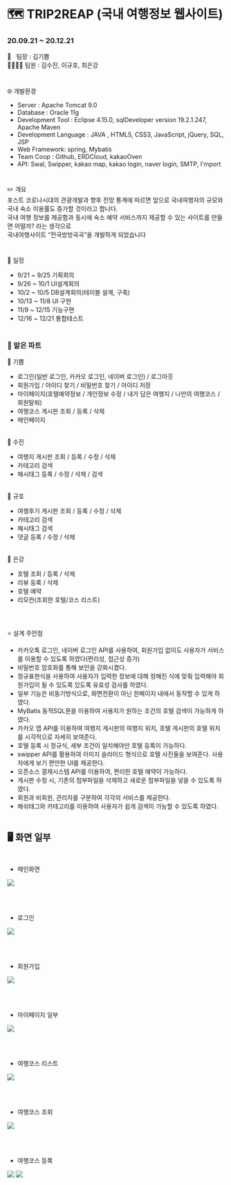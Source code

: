 # :world_map: TRIP2REAP (국내 여행정보 웹사이트)
### 20.09.21 ~ 20.12.21

:ok_person: &nbsp; 팀장 : 김기쁨<br>
:family_woman_woman_girl_girl: 팀원 : 김수진, 이규호, 최은강

#

:globe_with_meridians: 개발환경
- Server : Apache Tomcat 9.0
- Database : Oracle 11g
- Development Tool : Eclipse 4.15.0, sqlDeveloper version 19.2.1.247, Apache Maven
- Development Language :  JAVA , HTML5, CSS3, JavaScript, jQuery, SQL, JSP
- Web Framework: spring, Mybatis
- Team Coop : Github, ERDCloud, kakaoOven
- API: Swal, Swipper, kakao map, kakao login, naver login, SMTP, I'mport


#

  :pencil2: 개요                                  
  포스트 코로나시대의 관광개발과 향후 전망 통계에 따르면 앞으로 국내여행자의 규모와 국내 숙소 이용률도 증가할 것이라고 합니다.  
  국내 여행 정보를 제공함과 동시에 숙소 예약 서비스까지 제공할 수 있는 사이트를 만들면 어떨까? 라는 생각으로<br> 
  국내여행사이트 “전국방방곡곡”을 개발하게 되었습니다
  
 
#

:calendar: 일정
- 9/21 ~ 9/25 기획회의 
- 9/26 ~ 10/1  UI설계회의 
- 10/2  ~ 10/5  DB설계회의(테이블 설계, 구축) 
- 10/13 ~ 11/8 UI 구현
- 11/9 ~ 12/15  기능구현
- 12/16  ~ 12/21 통합테스트<br><br>


### :raising_hand: 맡은 파트

:yellow_heart: 기쁨 
 - 로그인(일반 로그인, 카카오 로그인, 네이버 로그인) / 로그아웃 
 - 회원가입 / 아이디 찾기 / 비밀번호 찾기 / 아이디 저장 
 - 마이페이지(호텔예약정보 / 개인정보 수정 / 내가 담은 여행지 / 나만의 여행코스 / 회원탈퇴)
 - 여행코스 게시판 조회 / 등록 / 삭제
 - 메인페이지<br><br>



:purple_heart: 수진
- 여행지 게시판 조회 / 등록 / 수정 / 삭제 
- 카테고리 검색
- 해시태그 등록 / 수정 / 삭제 / 검색<br><br>



:green_heart: 규호
- 여행후기 게시판 조회 / 등록 / 수정 / 삭제
- 카테고리 검색
- 해시태그 검색
- 댓글 등록 / 수정 / 삭제<br><br>

 

:orange_heart: 은강
- 호텔 조회 / 등록 / 삭제
- 리뷰 등록 / 삭제
- 호텔 예약
- 리모컨(조회한 호텔/코스 리스트)<br><br>


#

:star: 설계 주안점
- 카카오톡 로그인, 네이버 로그인 API를 사용하여, 회원가입 없이도 사용자가 서비스를 이용할 수 있도록 하였다(편리성, 접근성 증가)
- 비밀번호 암호화를 통해 보안을 강화시켰다.
- 정규표현식을 사용하여 사용자가 입력한 정보에 대해 정해진 식에 맞춰 입력해야 회원가입이 될 수 있도록 있도록  유효성 검사를 하였다.
- 일부 기능은 비동기방식으로, 화면전환이 아닌 한페이지 내에서 동작할 수 있게 하였다.
- MyBatis 동적SQL문을 이용하여 사용자가 원하는 조건의 호텔 검색이 가능하게 하였다.
- 카카오 맵 API를 이용하여 여행지 게시판의 여행지 위치, 호텔 게시판의 호텔 위치를 시각적으로 자세히 보여준다.
- 호텔 등록 시 정규식, 세부 조건이 일치해야만 호텔 등록이 가능하다.
- swipper API를 활용하여 이미지 슬라이드 형식으로 호텔 사진들을 보여준다. 사용자에게 보기 편안한 UI를 제공한다.
- 오픈소스 결제시스템 API를 이용하여, 편리한 호텔 예약이 가능하다.
- 게시판 수정 시, 기존의 첨부파일을 삭제하고 새로운 첨부파일을 넣을 수 있도록 하였다.
- 회원과 비회원, 관리자를 구분하여 각각의 서비스를 제공한다.
- 해쉬태그와 카테고리를 이용하여 사용자가 쉽게 검색이 가능할 수 있도록 하였다.<br><br>


## :desktop_computer: 화면 일부<br><br>
 - 메인화면<br>

![](./images/main.JPG)

<br><br>

 - 로그인<br>

![](./images/login.JPG)

<br><br>

 - 회원가입<br>

![](./images/join.JPG)

<br><br>

 - 마이페이지 일부<br>

![](./images/myPage.JPG)

<br><br>

 - 여행코스 리스트<br>

![](./images/courseList.JPG)

<br><br>

 - 여행코스 조회<br>

![](./images/courseDetail.JPG)

<br><br>

 - 여행코스 등록<br>

![](./images/insertCourse1.JPG)
![](./images/insertCourse2.JPG) <br><br>
